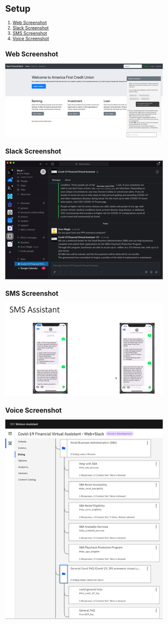 # Setup

1. [Web Screenshot](#dialog-flows-design)
2. [Slack Screenshot](#intents-design)
3. [SMS Screenshot](#entities-design)
4. [Voice Screenshot](#assistant-screenshot)


## Web Screenshot

<img src="/design-docs/images/web-screenshot.png"/>

## Slack Screenshot

<img src="/design-docs/images/slack-screenshot.png"/>

## SMS Screenshot

<img src="/design-docs/images/sms-screenshot.png"/>

## Voice Screenshot

<img src="/design-docs/images/Covid-19-Financial-Dialog-3.png"/>

